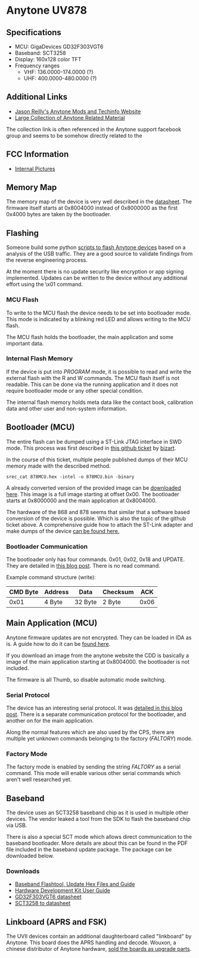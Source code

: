 # Anytone UV878

## Specifications

* MCU: GigaDevices GD32F303VGT6
* Baseband: SCT3258
* Display: 160x128 color TFT
* Frequency ranges
    * VHF: 136.0000-174.0000 (?)
    * UHF: 400.0000-480.0000 (?)

## Additional Links
*  [Jason Reilly's Anytone Mods and Techinfo Website](http://members.optuszoo.com.au/jason.reilly1/868mods.htm#Inside) 
*  [Large Collection of Anytone Related Material](https://premier01.com/inf/?C=M;O=D)

The collection link is often referenced in the Anytone support facebook group and seems to be somehow directly related to the 

## FCC Information
* [Internal Pictures](https://fccid.io/T4KD878UVII/Internal-Photos/Internal-Photos-5369862.pdf)

## Memory Map

The memory map of the device is very well described in the [datasheet](https://www.gigadevice.com/microcontroller/gd32f303vgt6/). The firmware itself starts at 0x8004000 instead of 0x8000000 as the first 0x4000 bytes are taken by the bootloader.

## Flashing

Someone build some python [scripts to flash Anytone devices](https://github.com/reald/anytone-flash-tools) based on a analysis of the USB traffic. They are a good source to validate findings from the reverse engineering process.

At the moment there is no update security like encryption or app signing implemented. Updates can be written to the device without any additional effort using the \x01 command.

### MCU Flash

To write to the MCU flash the device needs to be set into bootloader mode. This mode is indicated by a blinking red LED and allows writing to the MCU flash.

The MCU flash holds the bootloader, the main application and some important data.

### Internal Flash Memory

If the device is put into *PROGRAM* mode, it is possible to read and write the external flash with the R and W commands. The MCU flash itself is not readable. This can be done via the running application and it does not require bootloader mode or any other special condition.

The internal flash memory holds meta data like the contact book, calibration data and other user and non-system information.

## Bootloader (MCU)

The entire flash can be dumped using a ST-Link JTAG interface in SWD mode. This process was first described in [this github ticket](https://github.com/geary/AnyTone-D868UV/issues/59) by [bizart](https://github.com/bizart).

In the course of this ticket, multiple people published dumps of their MCU memory made with the described method.

```
srec_cat 878MCU.hex -intel -o 878MCU.bin -binary
```

A already converted version of the provided image can be [downloaded here](https://pwn.su/research/anytone/878MCU.bin). This image is a full image starting at offset 0x00. The bootloader starts at 0x8000000 and the main application at 0x8004000.

The hardware of the 868 and 878 seems that similar that a software based conversion of the device is possible. Which is also the topic of the github ticket above. A comprehensive guide how to attach the ST-Link adapter and make dumps of the device [can be found here.](https://www.spacesupport.de/digitalfunk/dmr-dmr/geraete/anytone/at868-at878/)

### Bootloader Communication

The bootloader only has four commands. 0x01, 0x02, 0x18 and UPDATE. They are detailed in [this blog post](https://do1alx.de/2022/anytone-factory-settings-mode/). There is no read command.

Example command structure (write):

| CMD Byte | Address | Data     | Checksum | ACK  |
| -------- | --------| -------- | -------- | ---  |
| 0x01     | 4 Byte  | 32 Byte  | 2 Byte   | 0x06 |

## Main Application (MCU)

Anytone firmware updates are not encrypted. They can be loaded in IDA as is. A guide how to do it can be [found here](https://do1alx.de/2022/reverse-engineering-radios-arm-binary-images-in-ida-pro/).

If you download an image from the anytone website the CDD is basically a image of the main application starting at 0x8004000. the bootloader is not included.

The firmware is all Thumb, so disable automatic mode switching. 

### Serial Protocol

The device has an interesting serial protocol. It was [detailed in this blog post](https://do1alx.de/2022/anytone-factory-settings-mode/). There is a separate communication protocol for the bootloader, and another on for the main application.

Along the normal features which are also used by the CPS, there are multiple yet unknown commands belonging to the factory (*FALTORY*) mode.

### Factory Mode

The factory mode is enabled by sending the string *FALTORY* as a serial command. This mode will enable various other serial commands which aren't well researched yet. 

## Baseband 

The device uses an SCT3258 baseband chip as it is used in multiple other devices. The vendor leaked a tool from the SDK to flash the baseband chip via USB. 

There is also a special SCT mode which allows direct communication to the baseband bootloader. More details are about this can be found in the PDF file included in the baseband update package. The package can be downloaded below.

### Downloads
* [Baseband Flashtool, Update Hex Files and Guide](https://pwn.su/research/anytone/D8x8UV_Base_Band_Update_SCT3258.zip)
* [Hardware Development Kit User Guide](https://www.cmlmicro.com/wp-content/uploads/2018/07/SCT3258_HDK_User_Guide_V1_9.pdf)
* [GD32F303VGT6  datasheet](https://www.gigadevice.com/microcontroller/gd32f303vgt6/)
* [SCT3258 to datasheet](https://www.cmlmicro.com/wp-content/uploads/2018/07/SCT3258_datasheet_v2_0.pdf)

## Linkboard (APRS and FSK)

The UVII devices contain an additional daughterboard called "linkboard" by Anytone. This board does the APRS handling and decode. Wouxon, a chinese distributor of Anytone hardware, [sold the boards as upgrade parts](http://www.wouxun.us/item.php?item_id=445). 
